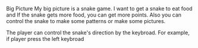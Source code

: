 Big Picture
My big picture is a snake game. I want to get a snake to eat food and If the snake gets more food, you can get more points. Also you can control the snake to make some patterns or make some pictures. 

The player can control the snake's direction by the keybroad. For example, if player press the left keybroad 
